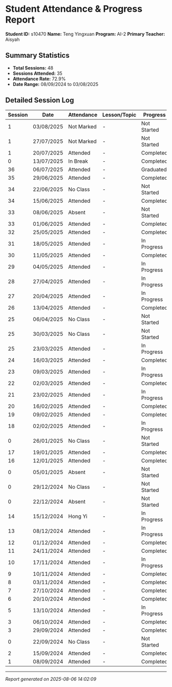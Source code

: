 # Student Attendance & Progress Report

**Student ID:** s10470
**Name:** Teng Yingxuan
**Program:** AI-2
**Primary Teacher:** Aisyah

## Summary Statistics
- **Total Sessions:** 48
- **Sessions Attended:** 35
- **Attendance Rate:** 72.9%
- **Date Range:** 08/09/2024 to 03/08/2025

## Detailed Session Log

| Session | Date | Attendance | Lesson/Topic | Progress |
|---------|------|------------|--------------|----------|
| 1 | 03/08/2025 | Not Marked | - | Not Started |
| 1 | 27/07/2025 | Not Marked | - | Not Started |
| 1 | 20/07/2025 | Attended | - | Completed |
| 0 | 13/07/2025 | In Break | - | Completed |
| 36 | 06/07/2025 | Attended | - | Graduated |
| 35 | 29/06/2025 | Attended | - | Completed |
| 34 | 22/06/2025 | No Class | - | Not Started |
| 34 | 15/06/2025 | Attended | - | Completed |
| 33 | 08/06/2025 | Absent | - | Not Started |
| 33 | 01/06/2025 | Attended | - | Completed |
| 32 | 25/05/2025 | Attended | - | Completed |
| 31 | 18/05/2025 | Attended | - | In Progress |
| 30 | 11/05/2025 | Attended | - | Completed |
| 29 | 04/05/2025 | Attended | - | In Progress |
| 28 | 27/04/2025 | Attended | - | In Progress |
| 27 | 20/04/2025 | Attended | - | In Progress |
| 26 | 13/04/2025 | Attended | - | Completed |
| 25 | 06/04/2025 | No Class | - | Not Started |
| 25 | 30/03/2025 | No Class | - | Not Started |
| 25 | 23/03/2025 | Attended | - | In Progress |
| 24 | 16/03/2025 | Attended | - | Completed |
| 23 | 09/03/2025 | Attended | - | In Progress |
| 22 | 02/03/2025 | Attended | - | Completed |
| 21 | 23/02/2025 | Attended | - | In Progress |
| 20 | 16/02/2025 | Attended | - | Completed |
| 19 | 09/02/2025 | Attended | - | Completed |
| 18 | 02/02/2025 | Attended | - | In Progress |
| 0 | 26/01/2025 | No Class | - | Not Started |
| 17 | 19/01/2025 | Attended | - | Completed |
| 16 | 12/01/2025 | Attended | - | Completed |
| 0 | 05/01/2025 | Absent | - | Not Started |
| 0 | 29/12/2024 | No Class | - | Not Started |
| 0 | 22/12/2024 | Absent | - | Not Started |
| 14 | 15/12/2024 | Hong Yi | - | In Progress |
| 13 | 08/12/2024 | Attended | - | In Progress |
| 12 | 01/12/2024 | Attended | - | Completed |
| 11 | 24/11/2024 | Attended | - | Completed |
| 10 | 17/11/2024 | Attended | - | In Progress |
| 9 | 10/11/2024 | Attended | - | Completed |
| 8 | 03/11/2024 | Attended | - | Completed |
| 7 | 27/10/2024 | Attended | - | Completed |
| 6 | 20/10/2024 | Attended | - | Completed |
| 5 | 13/10/2024 | Attended | - | In Progress |
| 3 | 06/10/2024 | Attended | - | Completed |
| 3 | 29/09/2024 | Attended | - | Completed |
| 0 | 22/09/2024 | No Class | - | Not Started |
| 2 | 15/09/2024 | Attended | - | Completed |
| 1 | 08/09/2024 | Attended | - | Completed |

---
*Report generated on 2025-08-06 14:02:09*